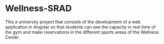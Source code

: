 # Wellness-SRAD
This a university project that consists of the development of a  web application in Angular so that students can see the capacity in real time of the gym and make reservations in the different sports areas of the Wellness Center.
